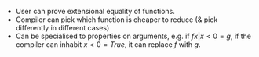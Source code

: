 - User can prove extensional equality of functions.
- Compiler can pick which function is cheaper to reduce (& pick differently in different cases)
- Can be specialised to properties on arguments, e.g. if $f x | x < 0 = g$, if the compiler can inhabit $x < 0 = True$, it can replace $f$ with $g$.
